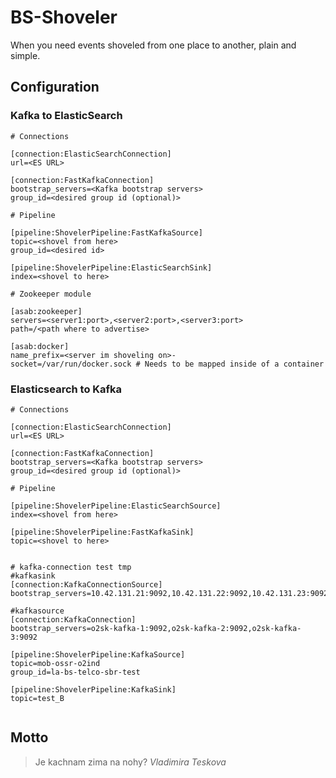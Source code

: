 # BS-Shoveler

When you need events shoveled from one place to another, plain and simple.

## Configuration

### Kafka to ElasticSearch

```
# Connections

[connection:ElasticSearchConnection]
url=<ES URL>

[connection:FastKafkaConnection]
bootstrap_servers=<Kafka bootstrap servers>
group_id=<desired group id (optional)>

# Pipeline

[pipeline:ShovelerPipeline:FastKafkaSource]
topic=<shovel from here>
group_id=<desired id>

[pipeline:ShovelerPipeline:ElasticSearchSink]
index=<shovel to here>

# Zookeeper module

[asab:zookeeper]
servers=<server1:port>,<server2:port>,<server3:port>
path=/<path where to advertise>

[asab:docker]
name_prefix=<server im shoveling on>-
socket=/var/run/docker.sock # Needs to be mapped inside of a container
```

### Elasticsearch to Kafka

```
# Connections

[connection:ElasticSearchConnection]
url=<ES URL>

[connection:FastKafkaConnection]
bootstrap_servers=<Kafka bootstrap servers>
group_id=<desired group id (optional)>

# Pipeline

[pipeline:ShovelerPipeline:ElasticSearchSource]
index=<shovel from here>

[pipeline:ShovelerPipeline:FastKafkaSink]
topic=<shovel to here>


# kafka-connection test tmp
#kafkasink
[connection:KafkaConnectionSource]
bootstrap_servers=10.42.131.21:9092,10.42.131.22:9092,10.42.131.23:9092

#kafkasource
[connection:KafkaConnection]
bootstrap_servers=o2sk-kafka-1:9092,o2sk-kafka-2:9092,o2sk-kafka-3:9092

[pipeline:ShovelerPipeline:KafkaSource]
topic=mob-ossr-o2ind
group_id=la-bs-telco-sbr-test

[pipeline:ShovelerPipeline:KafkaSink]
topic=test_B


```

## Motto

> Je kachnam zima na nohy?
> _Vladimira Teskova_
